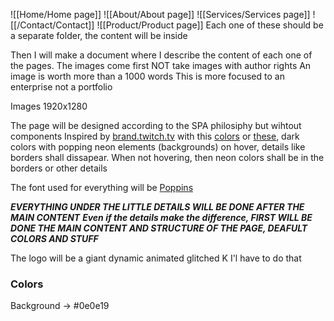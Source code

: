 ![[Home/Home page]]
![[About/About page]]
![[Services/Services page]]
![[/Contact/Contact]]
![[Product/Product page]]
Each one of these should be a separate folder, the content will be inside


Then I will make a document where I describe the content of each one of the pages.
The images come first
NOT  take images with author rights
An image is worth more than a 1000 words
This is more focused to an enterprise not a portfolio

Images 1920x1280

The page will be designed according to the SPA philosiphy but wihtout components
Inspired by [brand.twitch.tv](https://brand.twitch.tv) with this [colors](https://brand.twitch.tv/expression/) or [these](https://brand.twitch.tv/brand/), dark colors with popping neon elements (backgrounds) on hover, details like borders shall dissapear. When not hovering, then neon colors shall be in the borders or other details

The font used for everything will be [Poppins](https://fonts.google.com/specimen/Poppins?query=Poppin)

**_EVERYTHING UNDER THE LITTLE DETAILS WILL BE DONE AFTER THE MAIN CONTENT_**
**_Even if the details make the difference, FIRST WILL BE DONE THE MAIN CONTENT AND STRUCTURE OF THE PAGE, DEAFULT COLORS AND STUFF_**

The logo will be a giant dynamic animated glitched K I'l have to do that

### Colors
Background -> #0e0e19